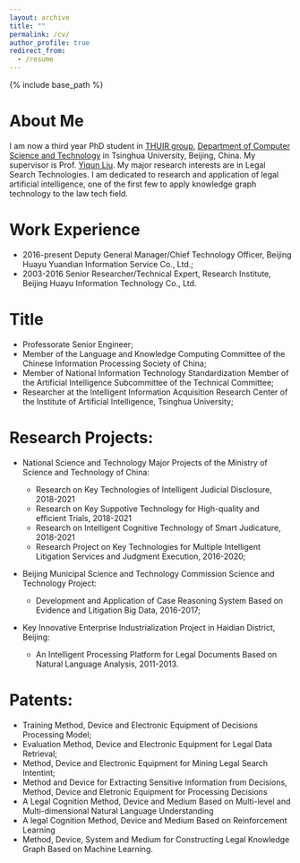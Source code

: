 ```yaml
---
layout: archive
title: ""
permalink: /cv/
author_profile: true
redirect_from:
  - /resume
---
```


{% include base_path %}

About Me
======
  I am now a third year PhD student in [THUIR group](http://www.thuir.cn/), [Department of Computer Science and Technology](http://www.cs.tsinghua.edu.cn/) in Tsinghua University, Beijing, China. My supervisor is Prof. [Yiqun Liu](http://www.thuir.cn/group/~YQLiu/). My major research interests are in Legal Search Technologies. I am dedicated to research and application of legal artificial intelligence, one of the first few to apply knowledge graph technology to the law tech field.
  
Work Experience
======
* 2016-present Deputy General Manager/Chief Technology Officer, Beijing Huayu Yuandian Information Service Co., Ltd.;
* 2003-2016 Senior Researcher/Technical Expert, Research Institute, Beijing Huayu Information Technology Co., Ltd.

Title
======
* Professorate Senior Engineer;
* Member of the Language and Knowledge Computing Committee of the Chinese Information Processing Society of China;
* Member of National Information Technology Standardization Member of the Artificial Intelligence Subcommittee of the Technical Committee;
* Researcher at the Intelligent Information Acquisition Research Center of the Institute of Artificial Intelligence, Tsinghua University;

Research Projects:
======
* National Science and Technology Major Projects of the Ministry of Science and Technology of China:
  * Research on Key Technologies of Intelligent Judicial Disclosure, 2018-2021
  * Research on Key Suppotive Technology for High-quality and efficient Trials, 2018-2021
  * Research on Intelligent Cognitive Technology of Smart Judicature, 2018-2021
  * Research Project on Key Technologies for Multiple Intelligent Litigation Services and Judgment Execution, 2016-2020;

* Beijing Municipal Science and Technology Commission Science and Technology Project:
  * Development and Application of Case Reasoning System Based on Evidence and Litigation Big Data, 2016-2017;

* Key Innovative Enterprise Industrialization Project in Haidian District, Beijing:
  * An Intelligent Processing Platform for Legal Documents Based on Natural Language Analysis, 2011-2013.

Patents:
======
* Training Method, Device and Electronic Equipment of Decisions Processing Model;
* Evaluation Method, Device and Electronic Equipment for Legal Data Retrieval;
* Method, Device and Electronic Equipment for Mining Legal Search Intentint;
* Method and Device for Extracting Sensitive Information from Decisions, Method, Device and Eletronic Equipment for Processing Decisions 
* A Legal Cognition Method, Device and Medium Based on Multi-level and Multi-dimensional Natural Language Understanding
* A legal Cognition Method, Device and Medium Based on Reinforcement Learning
* Method, Device, System and Medium for Constructing Legal Knowledge Graph Based on Machine Learning.
